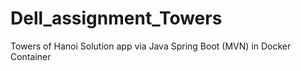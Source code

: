 # Dell_assignment_Towers
Towers of Hanoi Solution app via Java Spring Boot (MVN) in Docker Container 
